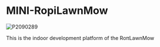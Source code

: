 # MINI-RopiLawnMow
![P2090289](https://github.com/ullisun/MINI-RopiLawnMow/assets/86979044/038aef9f-0abb-4ac1-8b5c-5b014136064d)



This is the indoor development platform of the RoπLawnMow
